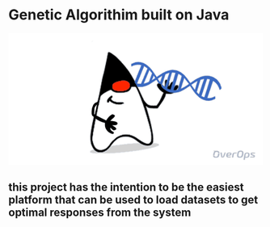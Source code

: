 # Genetic Algorithim built on Java

![img.png](img.png)
## this project has the intention to be the easiest platform that can be used to load datasets to get optimal responses from the system


